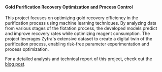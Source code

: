 #### Gold Purification Recovery Optimization and Process Control


This project focuses on optimizing gold recovery efficiency in the purification process using machine learning techniques. By analyzing data from various stages of the flotation process, the developed models predict and improve recovery rates while optimizing reagent consumption. The project leverages Zyfra's extensive dataset to create a digital twin of the purification process, enabling risk-free parameter experimentation and process optimization.

For a detailed analysis and technical report of this project, check out the 
[blog post](https://6076paras.github.io/blog/2025/gold-recovery-optimization/).


<!-- ### **Gold Purification Process**

Gold purification is a multi-stage process used to extract pure gold from ore, focusing on flotation and leaching stages.

#### 1. Flotation Process

Flotation separates gold from gangue based on surface properties. Gold becomes hydrophobic, attaching to air bubbles and floating to the surface, while gangue stays submerged.

#### Flotation Steps:
- Ore is crushed and mixed with water to form a slurry.
- Flotation chemicals are added to separate gold from gangue.
- Air bubbles cause gold to float, forming a froth, which is skimmed off as **rougher concentrate**.
- Remaining material, **rougher tails**, has a lower gold concentration and is either discarded or further treated.

#### 2. First Stage of Leaching

Cyanidation uses cyanide to dissolve gold from the concentrate into a gold-cyanide complex.

#### Cyanidation Steps:
- Flotation concentrate is mixed with sodium cyanide.
- Cyanide leaches gold into a liquid form, separating it from gangue.

#### 3. Second Stage of Leaching

Gold is recovered from the cyanide solution using activated carbon or zinc.

#### Activated Carbon Adsorption:
- Cyanide solution is passed through activated carbon, adsorbing gold.
- Gold is stripped from the carbon and refined.

#### Zinc Precipitation:
- Zinc is added to the cyanide solution, causing gold to precipitate.
- Gold is filtered out and refined.



### **Data Description**
The column names in the dataset follow the structure:

```
[stage].[parameter_type].[parameter_name]
```
Where:

- **[stage]** refers to the specific stage in the process:
  - `rougher` — flotation stage
  - `primary_cleaner` — primary purification stage
  - `secondary_cleaner` — secondary purification stage
  - `final` — final product characteristics

- **[parameter_type]** refers to the type of the parameter:
  - `input` — raw material parameters
  - `output` — product parameters
  - `state` — parameters that characterize the current state of the stage
  - `calculation` — derived or calculation-based parameters

- **[parameter_name]** refers to the specific parameter being measured. For a full description, refer to the [`parameter_names.md`](command:_github.copilot.openRelativePath?%5B%22goldrecovery%2Fdata%2Fparameter_names.md%22%5D "goldrecovery/data/parameter_names.md") file.

The following image visually represents the gold recovery process workflow, highlighting stages like flotation, primary purification, secondary purification, and final product characteristics. It also uses example variables to illustrate how data corresponds to stages and parameter types, such as gold content.

<div align="center">
<img src="https://github.com/6076paras/goldRecovery/blob/7cfb134d6b13caffe8275ae1d06b5e103509b1b7/assets/data_description.png" width="50%" height="50%" alt="Process Description" />

</div> -->